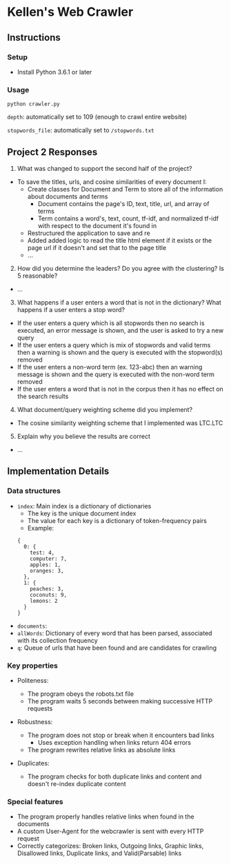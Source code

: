# Kellen's Web Crawler

## Instructions

### Setup
- Install Python 3.6.1 or later

### Usage
```
python crawler.py
```

`depth`: automatically set to 109 (enough to crawl entire website)

`stopwords_file`: automatically set to `/stopwords.txt`

## Project 2 Responses

1. What was changed to support the second half of the project?

- To save the titles, urls, and cosine similarities of every document I:
  - Create classes for Document and Term to store all of the information about documents and terms
    - Document contains the page's ID, text, title, url, and array of terms
    - Term contains a word's, text, count, tf-idf, and normalized tf-idf with respect to the document it's found in
  - Restructured the application to save and re
  - Added added logic to read the title html element if it exists or the page url if it doesn't and set that to the page title
  - ...

2. How did you determine the leaders? Do you agree with the clustering? Is 5 reasonable?

- ...

3. What happens if a user enters a word that is not in the dictionary? What happens if a user enters a stop word?

- If the user enters a query which is all stopwords then no search is executed, an error message is shown, and the user is asked to try a new query
- If the user enters a query which is mix of stopwords and valid terms then a warning is shown and the query is executed with the stopword(s) removed
- If the user enters a non-word term (ex. 123-abc) then an warning message is shown and the query is executed with the non-word term removed
- If the user enters a word that is not in the corpus then it has no effect on the search results

4. What document/query weighting scheme did you implement?

- The cosine similarity weighting scheme that I implemented was LTC.LTC

5. Explain why you believe the results are correct

- ...

## Implementation Details

### Data structures
- `index`: Main index is a dictionary of dictionaries
  - The key is the unique document index
  - The value for each key is a dictionary of token-frequency pairs
  - Example:
  ```
  {
    0: {
      test: 4,
      computer: 7,
      apples: 1,
      oranges: 3,
    },
    1: {
      peaches: 3,
      coconuts: 9,
      lemons: 2
    }
  }
  ```
- `documents`: 
- `allWords`: Dictionary of every word that has been parsed, associated with its collection frequency
- `q`: Queue of urls that have been found and are candidates for crawling

### Key properties

- Politeness:
  - The program obeys the robots.txt file
  - The program waits 5 seconds between making successive HTTP requests

- Robustness:
  - The program does not stop or break when it encounters bad links
    - Uses exception handling when links return 404 errors
  - The program rewrites relative links as absolute links

- Duplicates:
  - The program checks for both duplicate links and content and doesn't re-index duplicate content

### Special features

- The program properly handles relative links when found in the documents
- A custom User-Agent for the webcrawler is sent with every HTTP request
- Correctly categorizes: Broken links, Outgoing links, Graphic links, Disallowed links, Duplicate links, and Valid(Parsable) links

